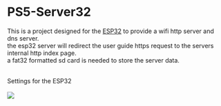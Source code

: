 # PS5-Server32
 
This is a project designed for the <a href=https://www.espressif.com/en/products/socs/esp32>ESP32</a> to provide a wifi http server and dns server.<br>
the esp32 server will redirect the user guide https request to the servers internal http index page.<br>
a fat32 formatted sd card is needed to store the server data.
<br><br>


Settings for the ESP32<br><br>
<img src=https://github.com/stooged/PS5-Server32/blob/main/images/board32-info.jpg><br><br>